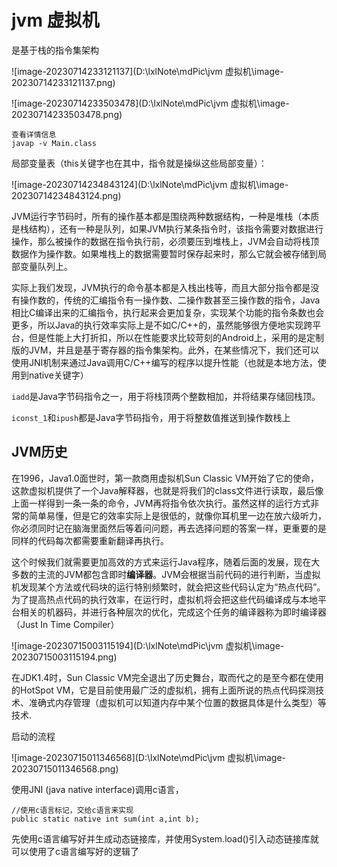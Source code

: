 # jvm 虚拟机



是基于栈的指令集架构

![image-20230714233121137](D:\lxlNote\mdPic\jvm 虚拟机\image-20230714233121137.png)

![image-20230714233503478](D:\lxlNote\mdPic\jvm 虚拟机\image-20230714233503478.png)

```
查看详情信息
javap -v Main.class
```

局部变量表（this关键字也在其中，指令就是操纵这些局部变量）：

![image-20230714234843124](D:\lxlNote\mdPic\jvm 虚拟机\image-20230714234843124.png)

JVM运行字节码时，所有的操作基本都是围绕两种数据结构，一种是堆栈（本质是栈结构），还有一种是队列，如果JVM执行某条指令时，该指令需要对数据进行操作，那么被操作的数据在指令执行前，必须要压到堆栈上，JVM会自动将栈顶数据作为操作数。如果堆栈上的数据需要暂时保存起来时，那么它就会被存储到局部变量队列上。

实际上我们发现，JVM执行的命令基本都是入栈出栈等，而且大部分指令都是没有操作数的，传统的汇编指令有一操作数、二操作数甚至三操作数的指令，Java相比C编译出来的汇编指令，执行起来会更加复杂，实现某个功能的指令条数也会更多，所以Java的执行效率实际上是不如C/C++的，虽然能够很方便地实现跨平台，但是性能上大打折扣，所以在性能要求比较苛刻的Android上，采用的是定制版的JVM，并且是基于寄存器的指令集架构。此外，在某些情况下，我们还可以使用JNI机制来通过Java调用C/C++编写的程序以提升性能（也就是本地方法，使用到native关键字）

`iadd`是Java字节码指令之一，用于将栈顶两个整数相加，并将结果存储回栈顶。

`iconst_1`和`ipush`都是Java字节码指令，用于将整数值推送到操作数栈上

## JVM历史

在1996，Java1.0面世时，第一款商用虚拟机Sun Classic VM开始了它的使命，这款虚拟机提供了一个Java解释器，也就是将我们的class文件进行读取，最后像上面一样得到一条一条的命令，JVM再将指令依次执行。虽然这样的运行方式非常的简单易懂，但是它的效率实际上是很低的，就像你耳机里一边在放六级听力，你必须同时记在脑海里面然后等着问问题，再去选择问题的答案一样，更重要的是同样的代码每次都需要重新翻译再执行。

这个时候我们就需要更加高效的方式来运行Java程序，随着后面的发展，现在大多数的主流的JVM都包含即时**编译器**。JVM会根据当前代码的进行判断，当虚拟机发现某个方法或代码块的运行特别频繁时，就会把这些代码认定为“热点代码”。为了提高热点代码的执行效率，在运行时，虚拟机将会把这些代码编译成与本地平台相关的机器码，并进行各种层次的优化，完成这个任务的编译器称为即时编译器（Just In Time Compiler）

![image-20230715003115194](D:\lxlNote\mdPic\jvm 虚拟机\image-20230715003115194.png)

在JDK1.4时，Sun Classic VM完全退出了历史舞台，取而代之的是至今都在使用的HotSpot VM，它是目前使用最广泛的虚拟机，拥有上面所说的热点代码探测技术、准确式内存管理（虚拟机可以知道内存中某个位置的数据具体是什么类型）等技术.



启动的流程

![image-20230715011346568](D:\lxlNote\mdPic\jvm 虚拟机\image-20230715011346568.png)

使用JNI (java native interface)调用c语言，

```
//使用c语言标记，交给c语言来实现
public static native int sum(int a,int b);
```

先使用c语言编写好并生成动态链接库，并使用System.load()引入动态链接库就可以使用了c语言编写好的逻辑了
